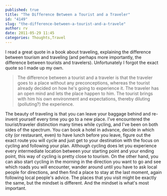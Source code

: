 ```yaml
---
published: true
title: "The Difference Between a Tourist and a Traveler"
id: "4149"
slug: "the-difference-between-a-tourist-and-a-travele"
author: rv
date: 2011-05-29 11:45
categories: Thoughts,Travel
---
```

I read a great quote in a book about traveling, explaining the difference between tourism and traveling (and perhaps more importantly, the difference between tourists and travelers). Unfortunately I forgot the exact quote so I made up my own.
<blockquote>The difference between a tourist and a traveler is that the traveler goes to a place without any preconceptions, whereas the tourist already decided on how he's going to experience it. The traveler has an open mind and lets the place happen to him. The tourist brings with him his own environment and expectations, thereby diluting (polluting?) the experience.</blockquote>
The beauty of traveling is that you can leave your baggage behind and re-invent yourself every time you go to a new place. I've encountered the tourist/traveler distinction many times while cycling, and I've been on both sides of the spectrum. You can book a hotel in advance, decide in which city (or restaurant, even) to have lunch before you leave, figure out the exact route you will cycle and just get to your destination with the focus on cycling and following your plan. Although cycling does let you experience every intermediate location between your starting point and your ending point, this way of cycling is pretty close to tourism. On the other hand, you can also start cycling in the morning in the direction you want to go and see which roads you will encounter, wander around until you have to ask local people for directions, and then find a place to stay at the last moment, again following local people's advice. The places that you visit might be exactly the same, but the mindset is different. And the mindset is what's most important.